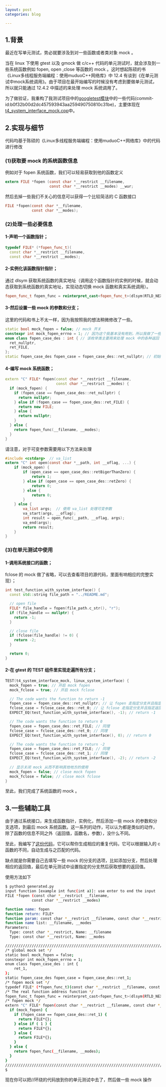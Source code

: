 ```yaml
---
layout: post
categories: blog

---
```


## 1.背景

最近在写单元测试，势必就要涉及到对一些函数或者类对象 mock 。

当在 linux 下使用 gtest 以及 gmock 做 c/c++ 代码的单元测试时，就会涉及到一些系统函数例如 fopen, open ,close 等函数的 mock 。这时想起陈硕的书《Linux多线程服务端编程：使用muduoC++网络库》中 12.4 有谈到《在单元测试中mock系统调用》。由于项目在最开始编写的时候没有考虑到要做单元测试，所以就只能通过 12.4.2 中描述的来处理 mock 系统调用了。

为了做验证，我重构了我测试项目中的[googletest模块](https://github.com/shecannotsee/sheTestcode/tree/master/googletest_test)中的一些代码(commit-id:b0f32b00d2dc457593943aa259490750810c31be)，主要体现在[t4_system_interface_mock.cpp](https://github.com/shecannotsee/sheTestcode/blob/master/googletest_test/t4_system_interface_mock.cpp)中。

## 2.实现与细节

代码均基于陈硕的《Linux多线程服务端编程：使用muduoC++网络库》中的代码进行修改

### (1)获取要 mock 的系统函数信息

例如对于 fopen 系统函数，我们可以轻易获取到他的函数定义

```c
extern FILE *fopen (const char *__restrict __filename,
		            const char *__restrict __modes) __wur;
```

然后去掉一些我们不关心的信息可以获得一个比较简洁的 C 函数接口

```c
FILE *fopen(const char *__filename,
		    const char *__modes);
```



### (2)处理一些必要信息

#### 1-声明一个函数指针；

```c++
typedef FILE* (*fopen_func_t)(
  const char *__restrict __filename,
  const char *__restrict __modes);
```

#### 2-实例化该函数指针指针；

通过 dlsym 获取系统函数的真实地址（调用这个函数指针的实例的时候，就会动态获取到系统函数的真实地址，实现动态切换 mock 函数和真实系统调用）。

```c++
fopen_func_t fopen_func = reinterpret_cast<fopen_func_t>(dlsym(RTLD_NEXT,"fopen"));
```

#### 3-然后设置一些 mock 的参数和分支；

这里的代码和书上不太一样，因为我按照我的想法稍微修改了一些。

```c++
static bool mock_fopen = false; // mock 开关
constexpr int mock_fopen_errno = 1; // 因为这个我基本没有用到，所以我做了一些简化处理
enum class fopen_case_des : int { // 该枚举类主要用来处理 mock 中的各种返回
  ret_nullptr,
  ret_FILE,
};
static fopen_case_des fopen_case = fopen_case_des::ret_nullptr; // 初始化分支
```

#### 4-编写 mock 系统函数；

```c++
extern "C" FILE* fopen(const char *__restrict __filename,
                       const char *__restrict __modes) {
  if (mock_fopen) {
    if (fopen_case == fopen_case_des::ret_nullptr) {
      return nullptr;
    } else if (fopen_case == fopen_case_des::ret_FILE) {
      return new FILE;
    } else {
      return nullptr;
    }
  } else {
    return fopen_func(__filename, __modes);
  }
}
```

请注意，对于可变参数需要用以下方法来处理

```c
#include <cstdarg>  // va_list
extern "C" int open(const char *__path, int __oflag, ...) {
    if (mock_open) {
        if (open_case == open_case_des::retBigerThanZero) {
            return 1;
        } else if (open_case == open_case_des::retZero) {
            return 0;
        } else {
            return 0;
        }
    } else {
        va_list args;  // 使用 va_list 处理可变参数
        va_start(args, __oflag);
        int result = open_func(__path, __oflag, args);
        va_end(args);
        return result;
    }
}
```



### (3)在单元测试中使用

#### 1-调用系统接口的函数；

fclose 的 mock 做了省略，可以去查看项目的源代码，里面有响相应的完整实现）；

```c++
int test_function_with_system_interface() {
  const std::string file_path = "../README.md";

  // open file
  FILE* file_handle = fopen(file_path.c_str(), "r");
  if (file_handle == nullptr) {
    return -1;
  }

  // close file
  if (fclose(file_handle) != 0) {
    return -2;
  }

  return 0;
}
```

#### 2-在 gtest 的 TEST 组件里实现走遍所有分支；

```c++
TEST(t4_system_interface_mock, linux_system_interface) {
  mock_fopen = true; // 开启 mock fopen
  mock_fclose = true; // 开启 mock fclose

  // The code wants the function to return -1
  fopen_case = fopen_case_des::ret_nullptr; // 让 fopen 走指定分支并且指定返回值
  fclose_case = fclose_case_des::ret_0; // 让 fclose 走指定分支并且指定返回值
  EXPECT_EQ(test_function_with_system_interface(), -1); // return -1 

  // The code wants the function to return 0
  fopen_case = fopen_case_des::ret_FILE; // 同理
  fclose_case = fclose_case_des::ret_0; // 同理
  EXPECT_EQ(test_function_with_system_interface(), 0); // return 0

  // The code wants the function to return -2
  fopen_case = fopen_case_des::ret_FILE; // 同理
  fclose_case = fclose_case_des::ret_1; // 同理
  EXPECT_EQ(test_function_with_system_interface(), -2); // return -2
    
  // 显示关闭 mock 从而不影响其他地方的使用
  mock_fopen = false; // close mock fopen
  mock_fclose = false; // close mock fclose
}
```

至此，我们完成了系统函数的 mock 。



## 3.一些辅助工具

由于通过系统接口，来生成函数指针，实例化，然后添加一些 mock 的参数和分支选项，到最后 mock 系统函数。这一系列的动作，可以认为都是类似的动作，除了函数的信息不同之外（返回值，函数名，参数），没什么不同。

至此，我编写了[这份代码](https://github.com/shecannotsee/some_script/blob/main/src/mock_system_function_generate/generated.py)，它可以帮你生成相应的重复代码，它可以根据输入的 c 函数的不同，自动生成与之匹配的代码。

缺点就是你需要自己去填写一些 mock 的分支的选项，比如添加分支，然后处理相应的返回值，最后在单元测试中设置指定的分支然后获取想要的返回值。

使用方法如下

```bash
$ python3 generated.py 
input function [example int func(int a)]: use enter to end the input
FILE *fopen (const char *__restrict __filename,
		    const char *__restrict __modes)

function name: fopen
function return: FILE*
function param: const char *__restrict __filename, const char *__restrict __modes
function name list: __filename, __modes
Parameters:
  Type: const char *__restrict, Name: __filename
  Type: const char *__restrict, Name: __modes

////////////////////////////////////////////////////////////////////////////////////////////////////////////////////////
/* global mock set */
static bool mock_fopen = false;
constexpr int mock_fopen_errno = 1;
enum class fopen_case_des : int {
    ret_1,
};
static fopen_case_des fopen_case = fopen_case_des::ret_1;
/* fopen mock set */
typedef FILE* (*fopen_func_t)(const char *__restrict __filename, const char *__restrict __modes);
/* The real function address function */
fopen_func_t fopen_func = reinterpret_cast<fopen_func_t>(dlsym(RTLD_NEXT,"fopen"));
/* fopen mock */
extern "C" FILE* fopen(const char *__restrict __filename, const char *__restrict __modes) {
  if (mock_fopen) {
    if (fopen_case == fopen_case_des::ret_1) {
      return FILE*{};
    } else if ( 1 ) {
      return FILE*{};
    } else {
      return FILE*{};
    }
  } else {
    return fopen_func(__filename, __modes);
  }
}
////////////////////////////////////////////////////////////////////////////////////////////////////////////////////////
$
```

现在你可以把//环绕的代码放到你的单元测试中去了，然后做一些 mock 操作
